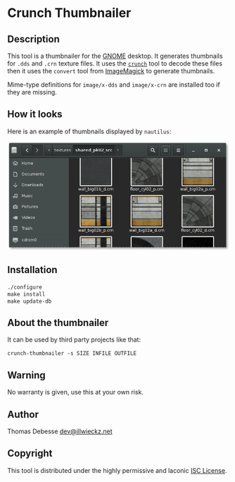 Crunch Thumbnailer
==================

Description
-----------

This tool is a thumbnailer for the [GNOME](https://www.gnome.org/) desktop. It generates thumbnails for `.dds` and `.crn` texture files.
It uses the [`crunch`](https://github.com/Unvanquished/crunch) tool to decode these files then it uses the `convert` tool from [ImageMagick](http://www.imagemagick.org/) to generate thumbnails.

Mime-type definitions for `image/x-dds` and `image/x-crn` are installed too if they are missing.

How it looks
------------

Here is an example of thumbnails displayed by `nautilus`:

![Nautilus displaying crn thumbnails](doc/nautilus-crn-thumbnails.png)

Installation
------------

```
./configure
make install
make update-db
```

About the thumbnailer
---------------------

It can be used by third party projects like that:

```
crunch-thumbnailer -s SIZE INFILE OUTFILE
```

Warning
-------

No warranty is given, use this at your own risk.

Author
------

Thomas Debesse <dev@illwieckz.net>

Copyright
---------

This tool is distributed under the highly permissive and laconic [ISC License](COPYING.md).
